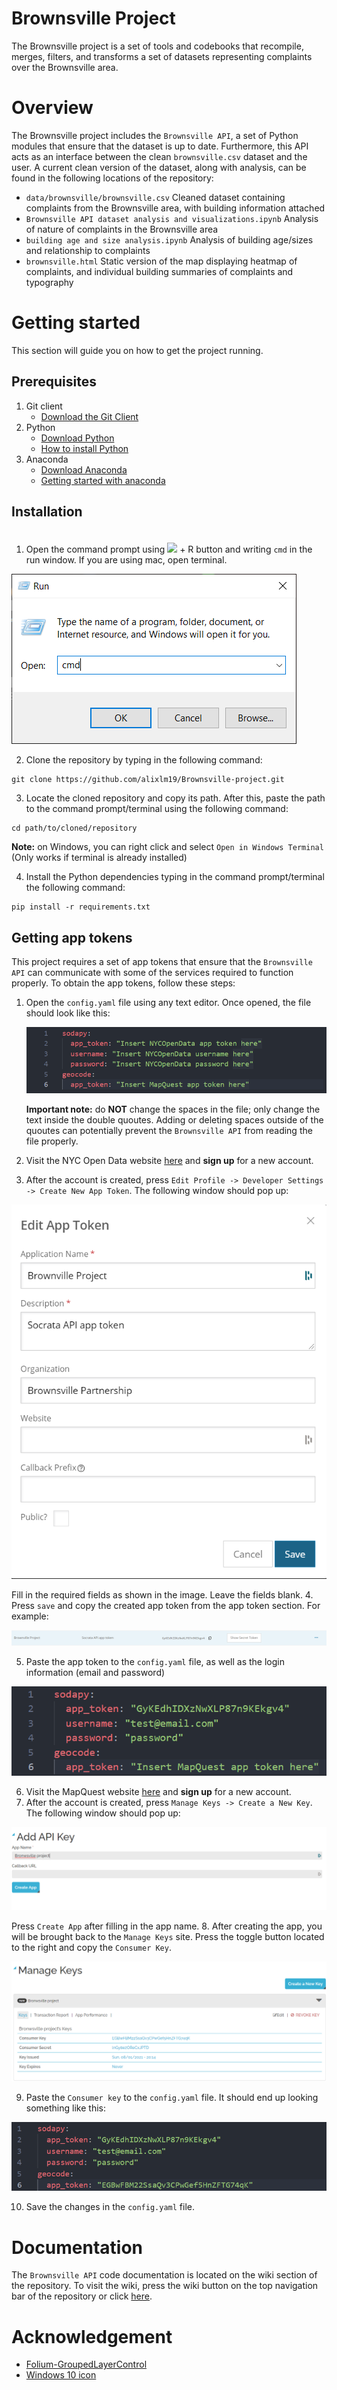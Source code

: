 # Brownsville Project
The Brownsville project is a set of tools and codebooks that recompile, merges, filters, and transforms a set of datasets representing complaints over the Brownsville area.

# Overview
The Brownsville project includes the `Brownsville API`, a set of Python modules that ensure that the dataset is up to date. Furthermore, this API acts as an interface between the clean `brownsville.csv` dataset and the user. A current clean version of the dataset, along with analysis, can be found in the following locations of the repository:

- `data/brownsville/brownsville.csv` Cleaned dataset containing complaints from the Brownsville area, with building information attached
- `Brownsville API dataset analysis and visualizations.ipynb` Analysis of nature of complaints in the Brownsville area
- `building age and size analysis.ipynb` Analysis of building age/sizes and relationship to complaints
- `brownsville.html` Static version of the map displaying heatmap of complaints, and individual building summaries of complaints and typography

# Getting started
This section will guide you on how to get the project running. 

## Prerequisites
1. Git client
   - [Download the Git Client](Git)
2. Python 
   - [Download Python]()
   - [How to install Python](install-python)
3. Anaconda 
   - [Download Anaconda](Anaconda)
   - [Getting started with anaconda](getting-started-anaconda)
  
## Installation
1. Open the command prompt using <img src="https://cdn.icon-icons.com/icons2/813/PNG/512/windows-10_icon-icons.com_66166.png" width="15em" style="padding-top:20px;"> + R button and writing `cmd` in the run window. If you are using mac, open terminal.

![](/documentation/images/run.png)

2. Clone the repository by typing in the following command:
```
git clone https://github.com/alixlm19/Brownsville-project.git
```
3. Locate the cloned repository and copy its path. After this, paste the path to the command prompt/terminal using the following command:
```
cd path/to/cloned/repository
```
**Note:** on Windows, you can right click and select `Open in Windows Terminal` (Only works if terminal is already installed)

4. Install the Python dependencies typing in the command prompt/terminal the following command:
```
pip install -r requirements.txt
```

## Getting app tokens
This project requires a set of app tokens that ensure that the `Brownsville API` can communicate with some of the services required to function properly. To obtain the app tokens, follow these steps: 

1. Open the `config.yaml` file using any text editor. Once opened, the file should look like this: 

   ![](documentation/images/config.png)

   **Important note:** do **NOT** change the spaces in the file; only change the text inside the double quoutes. Adding or deleting spaces outside of the quoutes can potentially prevent the `Brownsville API` from reading the file properly.

2. Visit the NYC Open Data website [here](nycopendata) and **sign up** for a new account. 
3. After the account is created, press `Edit Profile -> Developer Settings -> Create New App Token`. The following window should pop up:

![](documentation/images/socrata.png)

Fill in the required fields as shown in the image. Leave the fields blank.
4. Press `save` and copy the created app token from the app token section. For example: 

![](documentation/images/app-token-socrata.png)

5. Paste the app token to the `config.yaml` file, as well as the login information (email and password)

![](documentation/images/config-2.png)

6. Visit the MapQuest website [here](mapquest) and **sign up** for a new account. 
7. After the account is created, press `Manage Keys -> Create a New Key`. The following window should pop up:

![](documentation/images/mapquest.png)

Press `Create App` after filling in the app name. 
8. After creating the app, you will be brought back to the `Manage Keys` site. Press the toggle button located to the right and copy the `Consumer Key`. 

![](documentation/images/app-token-mapquest.png)

9. Paste the `Consumer key` to the `config.yaml` file. It should end up looking something like this: 

![](documentation/images/config-3.png)

10. Save the changes in the `config.yaml` file. 
# Documentation
The `Brownsville API` code documentation is located on the wiki section of the repository. To visit the wiki, press the wiki button on the top navigation bar of the repository or click [here](wiki).

# Acknowledgement
- [Folium-GroupedLayerControl](glc)
- [Windows 10 icon][windows 10]


[glc]:https://github.com/othneildrew/Best-README-Template#license

[Python]:https://www.python.org/downloads/
[install-python]:https://www.youtube.com/watch?v=xCixkaXrVMI

[Git]:https://git-scm.com/downloads
[install-git]:https://www.youtube.com/watch?v=xCixkaXrVMI

[Anaconda]:https://www.anaconda.com/products/individual#Downloads
[getting-started-anaconda]:https://docs.anaconda.com/anaconda/user-guide/getting-started/

[windows 10]: https://icon-icons.com/icon/windows-10-social-network/66166

[nycopendata]:https://data.cityofnewyork.us/signup

[mapquest]:https://developer.mapquest.com/plan_purchase/steps/business_edition/business_edition_free/register

[wiki]:https://github.com/alixlm19/Brownsville-project/wiki
